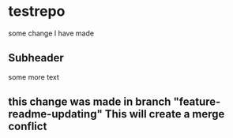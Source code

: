 # testrepo
some change I have made

## Subheader
some more text

## this change was made in branch "feature-readme-updating" This will create a merge conflict